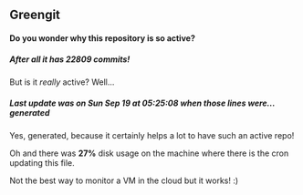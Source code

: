 ## Greengit

#### Do you wonder why this repository is so active?

##### After all it has 22809 commits!

But is it *really* active? Well...

##### Last update was on Sun Sep 19 at 05:25:08 when those lines were... generated

Yes, generated, because it certainly helps a lot to have such an active repo!

Oh and there was **27%** disk usage on the machine
where there is the cron updating this file.

Not the best way to monitor a VM in the cloud but it works! :)
